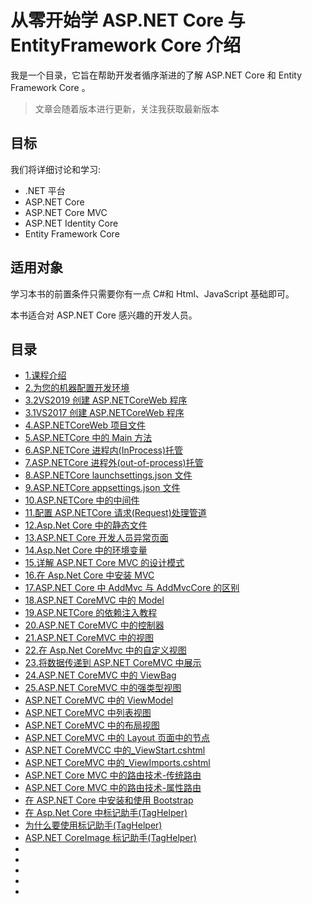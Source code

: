 # 从零开始学 ASP.NET Core 与 EntityFramework Core 介绍

我是一个目录，它旨在帮助开发者循序渐进的了解 ASP.NET Core 和 Entity Framework Core 。

> 文章会随着版本进行更新，关注我获取最新版本 </br>

## 目标

我们将详细讨论和学习:

- .NET 平台
- ASP.NET Core
- ASP.NET Core MVC
- ASP.NET Identity Core
- Entity Framework Core

## 适用对象

学习本书的前置条件只需要你有一点 C#和 Html、JavaScript 基础即可。

本书适合对 ASP.NET Core 感兴趣的开发人员。

## 目录

- [1.课程介绍](1.Intro.md)
- [2.为您的机器配置开发环境](2.ConfigMachine.md)
- [3.2VS2019 创建 ASP.NETCoreWeb 程序](3.2Createprojectby2019.md)
- [3.1VS2017 创建 ASP.NETCoreWeb 程序](3.1Createprojectby2017.md)
- [4.ASP.NETCoreWeb 项目文件](4.ProjectFile.md)
- [5.ASP.NETCore 中的 Main 方法](5.MainMethod.md)
- [6.ASP.NETCore 进程内(InProcess)托管](6.In-ProcessHosting.md)
- [7.ASP.NETCore 进程外(out-of-process)托管](7.Out-of-ProcessHosting.md)
- [8.ASP.NETCore launchsettings.json 文件](8.launchsettingsJsonFile.md)
- [9.ASP.NETCore appsettings.json 文件](9.AppsettingsjsonFile.md)
- [10.ASP.NETCore 中的中间件](10.MiddlewareIntro.md)
- [11.配置 ASP.NETCore 请求(Request)处理管道](11.ConfigRequsetPipeline.md)
- [12.Asp.Net Core 中的静态文件](12.StaticFile.md)
- [13.ASP.NET Core 开发人员异常页面](13.DeveloperException.md)
- [14.Asp.Net Core 中的环境变量](14.EnviromentVariables.md)
- [15.详解 ASP.NET Core MVC 的设计模式](15.MVCTurorial.md)
- [16.在 Asp.Net Core 中安装 MVC](16.SetupMVC.md)
- [17.ASP.NET Core 中 AddMvc 与 AddMvcCore 的区别](17.AddMvcVsAddMvcCore.md)
- [18.ASP.NET CoreMVC 中的 Model](18.ModelInMVC.md)
- [19.ASP.NETCore 的依赖注入教程](19.Dependency-Injection.md)
- [20.ASP.NET CoreMVC 中的控制器](20.ControllerInMVc.md)
- [21.ASP.NET CoreMVC 中的视图](21.ViewsInMVc.md)
- [22.在 Asp.Net CoreMvc 中的自定义视图](22.CustomizeViewInMVC.md)
- [23.将数据传递到 ASP.NET CoreMVC 中展示](23.PassingDataToView.md)
- [24.ASP.NET CoreMVC 中的 ViewBag](24.ViewBag-in-ASP.NET-Core-MVC.md)
- [25.ASP.NET CoreMVC 中的强类型视图](25.StronglyTypedView-in-ASP.NET-Core-MVC.md)
- [ASP.NET CoreMVC 中的 ViewModel](26.ViewModel-in-ASP.NET-Core-MVC.md)
- [ASP.NET CoreMVC 中列表视图](27.List-view-in-asp.net-core-mvc.md)
- [ASP.NET CoreMVC 中的布局视图](28.Layout-view-in-asp.net-core-mvc.md)
- [ASP.NET CoreMVC 中的 Layout 页面中的节点](29.Sections-in-layout-page-in-ASP.NET-Core-MVC.md)
- [ASP.NET CoreMVCC 中的\_ViewStart.cshtml](30.ViewStart.cshtml-in-ASP.NET-Core-MVCC.md)
- [ASP.NET CoreMVC 中的\_ViewImports.cshtml](31._ViewImports.cshtml-in-ASP.NET-Core-MVC.md)
- [ASP.NET Core MVC 中的路由技术-传统路由](32.Routing-in-ASP.NET-Core-MVC.md)
- [ASP.NET Core MVC 中的路由技术-属性路由](33.Attribute-Routing-in-ASP-NET-Core-MVC.md)
- [在 ASP.NET Core 中安装和使用 Bootstrap](34.Install-and-use-Bootstrap-in-ASP.NET-Core.md)
- [在 Asp.Net Core 中标记助手(TagHelper)](35.Tag-helpers-in-asp.net-core.md)
- [为什么要使用标记助手(TagHelper)](36.Why-use-tag-helpers.md)
- [ASP.NET CoreImage 标记助手(TagHelper)](37.ASP.NET-Core-Image-tag-helper.md)
- []()
- []()
- []()
- []()
- []()

